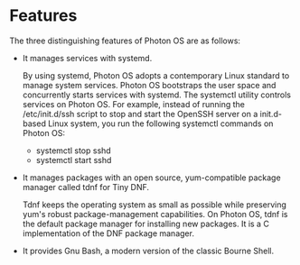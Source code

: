 # Features

The three distinguishing features of Photon OS are as follows:

- It manages services with systemd. 
    
    By using systemd, Photon OS adopts a contemporary Linux standard to manage system services. Photon OS bootstraps the user space and concurrently starts services with systemd. The systemctl utility controls services on Photon OS. For example, instead of running the /etc/init.d/ssh script to stop and start the OpenSSH server on a init.d-based Linux system, you run the following systemctl commands on Photon OS: 
        
    - systemctl stop sshd
    - systemctl start sshd


- It manages packages with an open source, yum-compatible package manager called tdnf for Tiny DNF.
    
    Tdnf keeps the operating system as small as possible while preserving yum's robust package-management capabilities. On Photon OS, tdnf is the default package manager for installing new packages. It is a C implementation of the DNF package manager. 

- It provides Gnu Bash, a modern version of the classic Bourne Shell.
